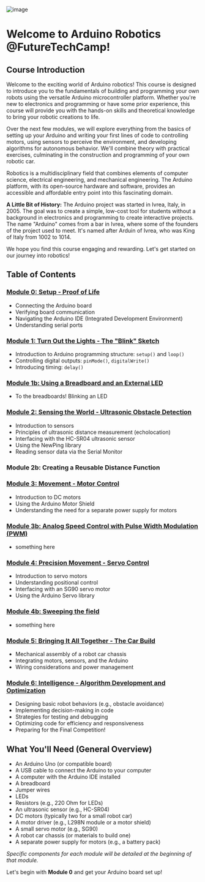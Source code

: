 ![image](https://github.com/user-attachments/assets/aa95c545-0d3f-4719-aa99-2dad7f86d758)

# Welcome to Arduino Robotics @FutureTechCamp!

## Course Introduction
Welcome to the exciting world of Arduino robotics! This course is designed to introduce you to the fundamentals of building and programming your own robots using the versatile Arduino microcontroller platform. Whether you're new to electronics and programming or have some prior experience, this course will provide you with the hands-on skills and theoretical knowledge to bring your robotic creations to life.

Over the next few modules, we will explore everything from the basics of setting up your Arduino and writing your first lines of code to controlling motors, using sensors to perceive the environment, and developing algorithms for autonomous behavior. We'll combine theory with practical exercises, culminating in the construction and programming of your own robotic car.

Robotics is a multidisciplinary field that combines elements of computer science, electrical engineering, and mechanical engineering. The Arduino platform, with its open-source hardware and software, provides an accessible and affordable entry point into this fascinating domain.

**A Little Bit of History:** The Arduino project was started in Ivrea, Italy, in 2005. The goal was to create a simple, low-cost tool for students without a background in electronics and programming to create interactive projects. The name "Arduino" comes from a bar in Ivrea, where some of the founders of the project used to meet. It's named after Arduin of Ivrea, who was King of Italy from 1002 to 1014.

We hope you find this course engaging and rewarding. Let's get started on our journey into robotics!

## Table of Contents

### [Module 0: Setup - Proof of Life](module_00.md)
- Connecting the Arduino board
- Verifying board communication
- Navigating the Arduino IDE (Integrated Development Environment)
- Understanding serial ports

### [Module 1: Turn Out the Lights - The "Blink" Sketch](module_01.md)
- Introduction to Arduino programming structure: `setup()` and `loop()`
- Controlling digital outputs: `pinMode()`, `digitalWrite()`
- Introducing timing: `delay()`

### [Module 1b: Using a Breadboard and an External LED](module_01b.md)
- To the breadboards! Blinking an LED

### [Module 2: Sensing the World - Ultrasonic Obstacle Detection](module_02.md)
- Introduction to sensors
- Principles of ultrasonic distance measurement (echolocation)
- Interfacing with the HC-SR04 ultrasonic sensor
- Using the NewPing library
- Reading sensor data via the Serial Monitor

### Module 2b: Creating a Reusable Distance Function

### [Module 3: Movement - Motor Control](module_03.md)
- Introduction to DC motors
- Using the Arduino Motor Shield
- Understanding the need for a separate power supply for motors

### [Module 3b: Analog Speed Control with Pulse Width Modulation (PWM)](module_03b.md)
- something here

### [Module 4: Precision Movement - Servo Control](https://github.com/millecodex/ArduinoRobotics/blob/main/module_04.md)
- Introduction to servo motors
- Understanding positional control
- Interfacing with an SG90 servo motor
- Using the Arduino Servo library

### [Module 4b: Sweeping the field](module_4b.md)
- something here
  
### [Module 5: Bringing It All Together - The Car Build](module_05.md)
- Mechanical assembly of a robot car chassis
- Integrating motors, sensors, and the Arduino
- Wiring considerations and power management

### [Module 6: Intelligence - Algorithm Development and Optimization](module_06.md)
- Designing basic robot behaviors (e.g., obstacle avoidance)
- Implementing decision-making in code
- Strategies for testing and debugging
- Optimizing code for efficiency and responsiveness
- Preparing for the Final Competition!

## What You'll Need (General Overview)
- An Arduino Uno (or compatible board)
- A USB cable to connect the Arduino to your computer
- A computer with the Arduino IDE installed
- A breadboard
- Jumper wires
- LEDs
- Resistors (e.g., 220 Ohm for LEDs)
- An ultrasonic sensor (e.g., HC-SR04)
- DC motors (typically two for a small robot car)
- A motor driver (e.g., L298N module or a motor shield)
- A small servo motor (e.g., SG90)
- A robot car chassis (or materials to build one)
- A separate power supply for motors (e.g., a battery pack)

*Specific components for each module will be detailed at the beginning of that module.*

Let's begin with **Module 0** and get your Arduino board set up!

